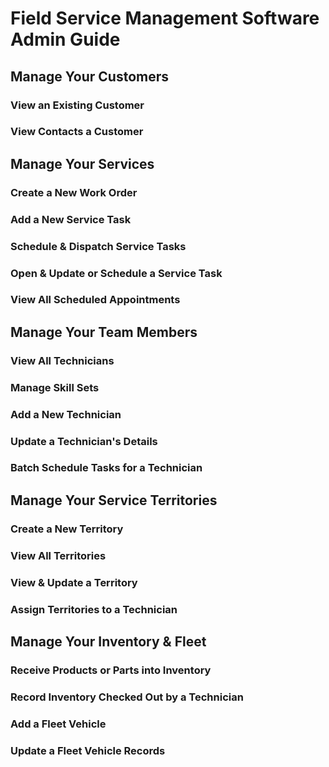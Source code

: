 # Field Service Management Software Admin Guide

## Manage Your Customers
### View an Existing Customer
### View Contacts a Customer

## Manage Your Services
### Create a New Work Order
### Add a New Service Task
### Schedule & Dispatch Service Tasks
### Open & Update or Schedule a Service Task
### View All Scheduled Appointments

## Manage Your Team Members
### View All Technicians
### Manage Skill Sets
### Add a New Technician
### Update a Technician's Details
### Batch Schedule Tasks for a Technician

## Manage Your Service Territories
### Create a New Territory
### View All Territories
### View & Update a Territory
### Assign Territories to a Technician

## Manage Your Inventory & Fleet
### Receive Products or Parts into Inventory
### Record Inventory Checked Out by a Technician
### Add a Fleet Vehicle
### Update a Fleet Vehicle Records
